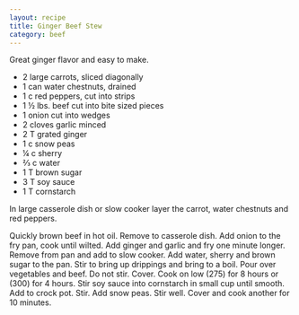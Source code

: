 ```yaml
---
layout: recipe
title: Ginger Beef Stew
category: beef
---
```

Great ginger flavor and easy to make.

- 2 large carrots, sliced diagonally
- 1 can water chestnuts, drained
- 1 c red peppers, cut into strips
- 1 ½ lbs. beef cut into bite sized pieces
- 1 onion cut into wedges
- 2 cloves garlic minced
- 2 T grated ginger
- 1 c snow peas
- ¼ c sherry
- ⅔ c water
- 1 T brown sugar
- 3 T soy sauce
- 1 T cornstarch 


In large casserole dish or slow cooker layer the carrot, water chestnuts and red peppers.

Quickly brown beef in hot oil. Remove to casserole dish. Add onion to the fry pan, cook until wilted. Add ginger and garlic and fry one minute longer. Remove from pan and add to slow cooker. Add water, sherry and brown sugar to the pan. Stir to bring up drippings and bring to a boil. Pour over vegetables and beef. Do not stir. Cover. Cook on low (275) for 8 hours or (300) for 4 hours. 
Stir soy sauce into cornstarch in small cup until smooth. Add to crock pot. Stir. Add snow peas. Stir well. Cover and cook another for 10 minutes.
